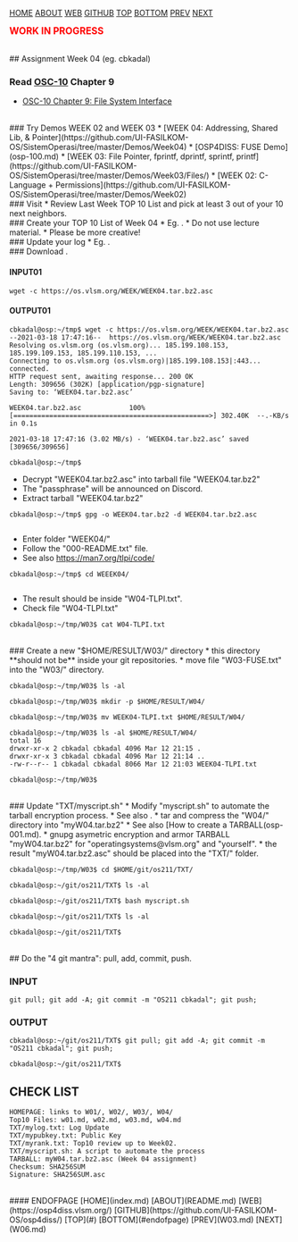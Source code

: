 ---
---

[HOME](index.md)
[ABOUT](README.md)
[WEB](https://osp4diss.vlsm.org/)
[GITHUB](https://github.com/UI-FASILKOM-OS/osp4diss/)
[TOP](#)
[BOTTOM](#endofpage)
[PREV](W03.md)
[NEXT](W06.md)

<span style="color:red; font-weight:bold; font-size:larger;">WORK IN PROGRESS</span>

<br>
## Assignment Week 04 (eg. cbkadal) 

### Read [OSC-10](https://www.os-book.com/OS10/) Chapter 9
* [OSC-10 Chapter 9: File System Interface](https://www.os-book.com/OS10/slide-dir/PPTX-dir/ch9.pptx)

<br>
### Try Demos WEEK 02 and WEEK 03
* [WEEK 04: Addressing, Shared Lib, & Pointer](https://github.com/UI-FASILKOM-OS/SistemOperasi/tree/master/Demos/Week04)
* [OSP4DISS: FUSE Demo](osp-100.md)
* [WEEK 03: File Pointer, fprintf, dprintf, sprintf, printf](https://github.com/UI-FASILKOM-OS/SistemOperasi/tree/master/Demos/Week03/Files/)
* [WEEK 02: C-Language + Permissions](https://github.com/UI-FASILKOM-OS/SistemOperasi/tree/master/Demos/Week02)

<br>
### Visit <https://os.vlsm.org/GitHubPages/>
* Review Last Week TOP 10 List and pick at least 3 out of your 10 next neighbors.

<br>
### Create your TOP 10 List of Week 04
* Eg. <https://cbkadal.github.io/os211/W04/>.
* Do not use lecture material.
* Please be more creative!

<br>
### Update your log
* Eg. <https://cbkadal.github.io/os211/TXT/mylog.txt>.

<br>
### Download <https://os.vlsm.org/WEEK/WEEK04.tar.bz2.asc>.

#### INPUT01

```
wget -c https://os.vlsm.org/WEEK/WEEK04.tar.bz2.asc

```

#### OUTPUT01

```
cbkadal@osp:~/tmp$ wget -c https://os.vlsm.org/WEEK/WEEK04.tar.bz2.asc
--2021-03-18 17:47:16--  https://os.vlsm.org/WEEK/WEEK04.tar.bz2.asc
Resolving os.vlsm.org (os.vlsm.org)... 185.199.108.153, 185.199.109.153, 185.199.110.153, ...
Connecting to os.vlsm.org (os.vlsm.org)|185.199.108.153|:443... connected.
HTTP request sent, awaiting response... 200 OK
Length: 309656 (302K) [application/pgp-signature]
Saving to: ‘WEEK04.tar.bz2.asc’

WEEK04.tar.bz2.asc            100%[=================================================>] 302.40K  --.-KB/s    in 0.1s    

2021-03-18 17:47:16 (3.02 MB/s) - ‘WEEK04.tar.bz2.asc’ saved [309656/309656]

cbkadal@osp:~/tmp$

```

* Decrypt "WEEK04.tar.bz2.asc" into tarball file "WEEK04.tar.bz2"
* The "passphrase" will be announced on Discord. 
* Extract tarball "WEEK04.tar.bz2"

```
cbkadal@osp:~/tmp$ gpg -o WEEK04.tar.bz2 -d WEEK04.tar.bz2.asc 


```

* Enter folder "WEEK04/"
* Follow the "000-README.txt" file.
* See also <https://man7.org/tlpi/code/>

```
cbkadal@osp:~/tmp$ cd WEEEK04/


```

* The result should be inside "W04-TLPI.txt".
* Check file "W04-TLPI.txt"

```
cbkadal@osp:~/tmp/W03$ cat W04-TLPI.txt 

```

<br>
### Create a new "$HOME/RESULT/W03/" directory
* this directory **should not be** inside your git repositories.
* move file "W03-FUSE.txt" into the "W03/" directory.

```
cbkadal@osp:~/tmp/W03$ ls -al

cbkadal@osp:~/tmp/W03$ mkdir -p $HOME/RESULT/W04/

cbkadal@osp:~/tmp/W03$ mv WEEK04-TLPI.txt $HOME/RESULT/W04/

cbkadal@osp:~/tmp/W03$ ls -al $HOME/RESULT/W04/
total 16
drwxr-xr-x 2 cbkadal cbkadal 4096 Mar 12 21:15 .
drwxr-xr-x 3 cbkadal cbkadal 4096 Mar 12 21:14 ..
-rw-r--r-- 1 cbkadal cbkadal 8066 Mar 12 21:03 WEEK04-TLPI.txt

cbkadal@osp:~/tmp/W03$

```

<br>
### Update "TXT/myscript.sh"
* Modify "myscript.sh" to automate the tarball encryption process. 
* See also <https://cbkadal.github.io/os211/004.html>.
* tar and compress the "W04/" directory into "myW04.tar.bz2"
  * See also [How to create a TARBALL(osp-001.md).
* gnupg asymetric encryption and armor TARBALL "myW04.tar.bz2" for "operatingsystems@vlsm.org" and "yourself".
* the result "myW04.tar.bz2.asc" should be placed into the "TXT/" folder.

```
cbkadal@osp:~/tmp/W03$ cd $HOME/git/os211/TXT/

cbkadal@osp:~/git/os211/TXT$ ls -al

cbkadal@osp:~/git/os211/TXT$ bash myscript.sh 

cbkadal@osp:~/git/os211/TXT$ ls -al

cbkadal@osp:~/git/os211/TXT$ 

```

<br>
## Do the "4 git mantra": pull, add, commit, push.

### INPUT
```
git pull; git add -A; git commit -m "OS211 cbkadal"; git push;

```

### OUTPUT
```
cbkadal@osp:~/git/os211/TXT$ git pull; git add -A; git commit -m "OS211 cbkadal"; git push;

cbkadal@osp:~/git/os211/TXT$

```

## CHECK LIST

```
HOMEPAGE: links to W01/, W02/, W03/, W04/
Top10 Files: w01.md, w02.md, w03.md, w04.md
TXT/mylog.txt: Log Update
TXT/mypubkey.txt: Public Key
TXT/myrank.txt: Top10 review up to Week02.
TXT/myscript.sh: A script to automate the process
TARBALL: myW04.tar.bz2.asc (Week 04 assignment)
Checksum: SHA256SUM 
Signature: SHA256SUM.asc

```

<br>
#### ENDOFPAGE
[HOME](index.md)
[ABOUT](README.md)
[WEB](https://osp4diss.vlsm.org/)
[GITHUB](https://github.com/UI-FASILKOM-OS/osp4diss/)
[TOP](#)
[BOTTOM](#endofpage)
[PREV](W03.md)
[NEXT](W06.md)
<br>

